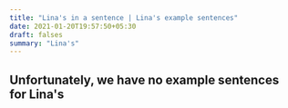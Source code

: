 ```yaml
---
title: "Lina's in a sentence | Lina's example sentences"
date: 2021-01-20T19:57:50+05:30
draft: falses
summary: "Lina's"
---
```

## Unfortunately, we have no example sentences for Lina's                 
